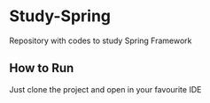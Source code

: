 <h1>Study-Spring</h1>
<p>Repository with codes to study Spring Framework<br>

<h2>How to Run</h2>
<p>Just clone the project and open in your favourite IDE<br>
